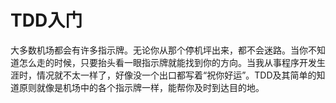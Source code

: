 # TDD入门

大多数机场都会有许多指示牌。无论你从那个停机坪出来，都不会迷路。当你不知道怎么走的时候，只要抬头看一眼指示牌就能找到你的方向。当我从事程序开发生涯时，情况就不太一样了，好像没一个出口都写着“祝你好运”。TDD及其简单的知道原则就像是机场中的各个指示牌一样，能帮你及时到达目的地。
